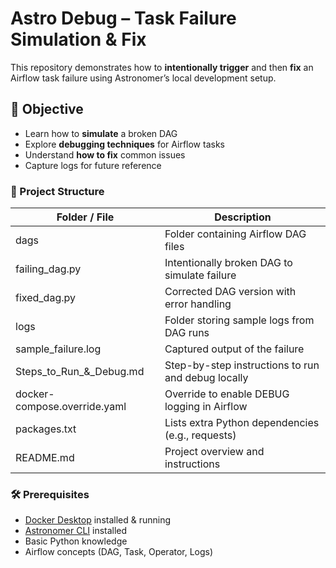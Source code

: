 # Astro Debug – Task Failure Simulation & Fix
This repository demonstrates how to **intentionally trigger** and then **fix** an Airflow task failure using Astronomer’s local development setup.

## 📌 Objective
- Learn how to **simulate** a broken DAG
- Explore **debugging techniques** for Airflow tasks
- Understand **how to fix** common issues
- Capture logs for future reference

### 📂 Project Structure
Folder / File               | Description
----------------------------|-----------------------------------------------------
dags                        | Folder containing Airflow DAG files
failing_dag.py              | Intentionally broken DAG to simulate failure
fixed_dag.py                | Corrected DAG version with error handling
logs                        | Folder storing sample logs from DAG runs
sample_failure.log          | Captured output of the failure
Steps_to_Run_&_Debug.md     | Step-by-step instructions to run and debug locally
docker-compose.override.yaml| Override to enable DEBUG logging in Airflow
packages.txt                | Lists extra Python dependencies (e.g., requests)
README.md                   | Project overview and instructions


### 🛠 Prerequisites
- [Docker Desktop](https://www.docker.com/products/docker-desktop/) installed & running  
- [Astronomer CLI](https://www.astronomer.io/docs/astro/cli/install-cli) installed  
- Basic Python knowledge  
- Airflow concepts (DAG, Task, Operator, Logs)  


